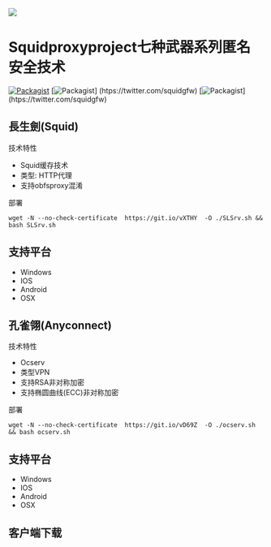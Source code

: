 ![](https://raw.githubusercontent.com/squidproxy/snowleopard/master/docs/logo.jpg)


Squidproxyproject七种武器系列匿名安全技术
=========================

[![Packagist](https://img.shields.io/badge/Version-V1.3.1.9-blue.svg)](https://github.com/squidproxy/snowleopard/releases)
[![Packagist](https://img.shields.io/badge/Designers%20by-Dave%20feng-brightgreen.svg)] (htps://twitter.com/squidgfw)
[![Packagist](https://img.shields.io/badge/Platform-Windows-brightgreen.svg)] (htps://twitter.com/squidgfw)


長生劍(Squid)
------------

技术特性

* Squid缓存技术
* 类型: HTTP代理
* 支持obfsproxy混淆

部署

```
wget -N --no-check-certificate  https://git.io/vXTHY  -O ./SLSrv.sh && bash SLSrv.sh 

```
支持平台
------------

* Windows
* IOS
* Android
* OSX

孔雀翎(Anyconnect)
------------

技术特性

* Ocserv
* 类型VPN
* 支持RSA非对称加密
* 支持椭圆曲线(ECC)非对称加密

部署

```
wget -N --no-check-certificate  https://git.io/vD69Z  -O ./ocserv.sh && bash ocserv.sh 

```
支持平台
------------

* Windows
* IOS
* Android
* OSX

客户端下载
------------


